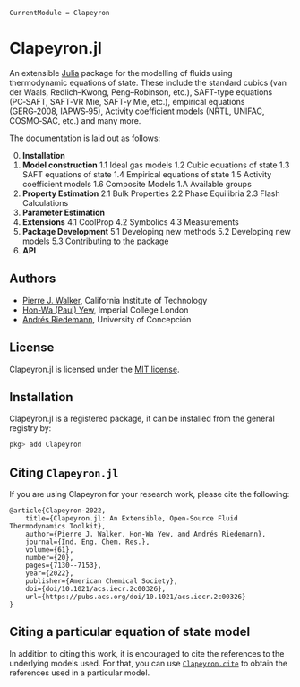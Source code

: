 ```@meta
CurrentModule = Clapeyron
```

# Clapeyron.jl

An extensible [Julia](http://julialang.org) package for the modelling of fluids using thermodynamic equations of state.
These include the standard cubics (van der Waals, Redlich–Kwong, Peng–Robinson, etc.), SAFT-type equations (PC‑SAFT, SAFT‑VR Mie, SAFT‑$\gamma$ Mie, etc.), empirical equations (GERG‑2008, IAPWS‑95), Activity coefficient models (NRTL, UNIFAC, COSMO‑SAC, etc.) and many more.

The documentation is laid out as follows:

0. **Installation**
1. **Model construction**
1.1 Ideal gas models
1.2 Cubic equations of state
1.3 SAFT equations of state
1.4 Empirical equations of state
1.5 Activity coefficient models
1.6 Composite Models
1.A Available groups
2. **Property Estimation**
2.1 Bulk Properties
2.2 Phase Equilibria
2.3 Flash Calculations
3. **Parameter Estimation**
4. **Extensions**
4.1 CoolProp
4.2 Symbolics
4.3 Measurements
5. **Package Development**
5.1 Developing new methods
5.2 Developing new models
5.3 Contributing to the package
6. **API**

## Authors

- [Pierre J. Walker](mailto:pjwalker@caltech.edu), California Institute of Technology
- [Hon-Wa (Paul) Yew](mailto:honwa.yew16@imperial.ac.uk), Imperial College London
- [Andrés Riedemann](mailto:andres.riedemann@gmail.com), University of Concepción

## License

Clapeyron.jl is licensed under the [MIT license](https://github.com/ClapeyronThermo/Clapeyron.jl/blob/master/LICENSE.md).

## Installation

Clapeyron.jl is a registered package, it can be installed from the general registry by:

```julia
pkg> add Clapeyron
```

## Citing `Clapeyron.jl`

If you are using Clapeyron for your research work, please cite the following:

```text
@article{Clapeyron-2022,
    title={Clapeyron.jl: An Extensible, Open-Source Fluid Thermodynamics Toolkit},
    author={Pierre J. Walker, Hon-Wa Yew, and Andrés Riedemann},
    journal={Ind. Eng. Chem. Res.},
    volume={61},
    number={20},
    pages={7130--7153},
    year={2022},
    publisher={American Chemical Society},
    doi={doi/10.1021/acs.iecr.2c00326},
    url={https://pubs.acs.org/doi/10.1021/acs.iecr.2c00326}
}
```

## Citing a particular equation of state model

In addition to citing this work, it is encouraged to cite the references to the underlying models used.
For that, you can use [`Clapeyron.cite`](@ref) to obtain the references used in a particular model.
